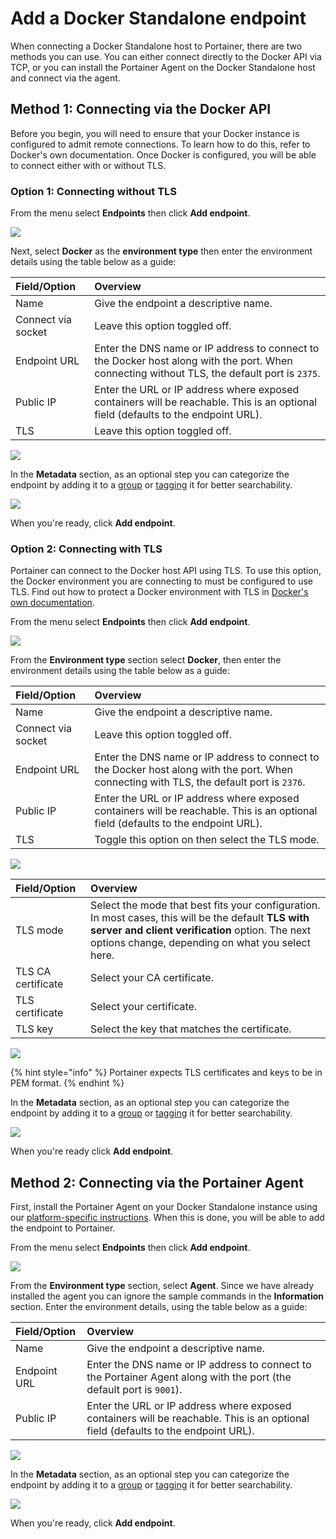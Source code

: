 # Add a Docker Standalone endpoint

When connecting a Docker Standalone host to Portainer, there are two methods you can use. You can either connect directly to the Docker API via TCP, or you can install the Portainer Agent on the Docker Standalone host and connect via the agent.

## Method 1: Connecting via the Docker API

Before you begin, you will need to ensure that your Docker instance is configured to admit remote connections. To learn how to do this, refer to Docker's own documentation. Once Docker is configured, you will be able to connect either with or without TLS.

### Option 1: Connecting without TLS

From the menu select **Endpoints** then click **Add endpoint**.

![](../../../.gitbook/assets/install-agent-swarm-linux-1.gif)

Next, select **Docker** as the **environment type** then enter the environment details using the table below as a guide:

| Field/Option | Overview |
| :--- | :--- |
| Name | Give the endpoint a descriptive name. |
| Connect via socket | Leave this option toggled off. |
| Endpoint URL | Enter the DNS name or IP address to connect to the Docker host along with the port. When connecting without TLS, the default port is `2375`. |
| Public IP | Enter the URL or IP address where exposed containers will be reachable. This is an optional field \(defaults to the endpoint URL\). |
| TLS | Leave this option toggled off. |

![](../../../.gitbook/assets/endpoints-add-docker-2.png)

In the **Metadata** section, as an optional step you can categorize the endpoint by adding it to a [group](../groups.md) or  [tagging](../tags.md) it for better searchability.

![](../../../.gitbook/assets/install-agent-swarm-linux-4.png)

When you're ready, click **Add endpoint**.

### Option 2: Connecting with TLS

Portainer can connect to the Docker host API using TLS. To use this option, the Docker environment you are connecting to must be configured to use TLS. Find out how to protect a Docker environment with TLS in [Docker's own documentation](https://docs.docker.com/engine/security/https/).

From the menu select **Endpoints** then click **Add endpoint**.

![](../../../.gitbook/assets/install-agent-swarm-linux-1.gif)

From the **Environment type** section select **Docker**, then enter the environment details using the table below as a guide:

| Field/Option | Overview |
| :--- | :--- |
| Name | Give the endpoint a descriptive name. |
| Connect via socket | Leave this option toggled off. |
| Endpoint URL | Enter the DNS name or IP address to connect to the Docker host along with the port. When connecting with TLS, the default port is `2376`. |
| Public IP | Enter the URL or IP address where exposed containers will be reachable. This is an optional field \(defaults to the endpoint URL\). |
| TLS | Toggle this option on then select the TLS mode. |

![](../../../.gitbook/assets/endpoints-add-docker-3.png)

| Field/Option | Overview |
| :--- | :--- |
| TLS mode | Select the mode that best fits your configuration. In most cases, this will be the default **TLS with server and client verification** option. The next options change, depending on what you select here. |
| TLS CA certificate | Select your CA certificate. |
| TLS certificate | Select your certificate. |
| TLS key | Select the key that matches the certificate. |

![](../../../.gitbook/assets/endpoints-add-docker-4.png)

{% hint style="info" %}
Portainer expects TLS certificates and keys to be in PEM format.
{% endhint %}

In the **Metadata** section, as an optional step you can categorize the endpoint by adding it to a [group](../groups.md) or  [tagging](../tags.md) it for better searchability.

![](../../../.gitbook/assets/install-agent-swarm-linux-4.png)

When you're ready click **Add endpoint**.

## Method 2: Connecting via the Portainer Agent

First, install the Portainer Agent on your Docker Standalone instance using our [platform-specific instructions](). When this is done, you will be able to add the endpoint to Portainer.

From the menu select **Endpoints** then click **Add endpoint**.

![](../../../.gitbook/assets/install-agent-swarm-linux-1.gif)

From the **Environment type** section, select **Agent**. Since we have already installed the agent you can ignore the sample commands in the **Information** section. Enter the environment details, using the table below as a guide:

| Field/Option | Overview |
| :--- | :--- |
| Name | Give the endpoint a descriptive name. |
| Endpoint URL | Enter the DNS name or IP address to connect to the Portainer Agent along with the port \(the default port is `9001`\). |
| Public IP | Enter the URL or IP address where exposed containers will be reachable. This is an optional field \(defaults to the endpoint URL\). |

![](../../../.gitbook/assets/install-agent-swarm-linux-3.png)

In the **Metadata** section, as an optional step you can categorize the endpoint by adding it to a [group](../groups.md) or  [tagging](../tags.md) it for better searchability.

![](../../../.gitbook/assets/install-agent-swarm-linux-4.png)

When you're ready, click **Add endpoint**.

